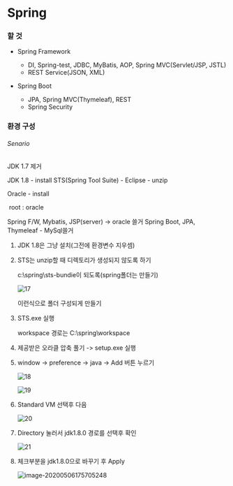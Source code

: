 # Spring

### 할 것

* Spring Framework

  * DI, Spring-test, JDBC, MyBatis, AOP, Spring MVC(Servlet/JSP, JSTL)
  * REST Service(JSON, XML)

  

* Spring Boot

  * JPA, Spring MVC(Thymeleaf), REST
  * Spring Security



### 환경 구성



###### Senario

JDK 1.7 제거

JDK 1.8  - install
STS(Spring Tool Suite) - Eclipse - unzip

Oracle - install

​	root : oracle



Spring F/W, Mybatis, JSP(server) -> oracle 쓸거
Spring Boot, JPA, Thymeleaf - MySql쓸거



1. JDK 1.8은 그냥 설치(그전에 환경변수 지우셈)



2. STS는 unzip할 때 디렉토리가 생성되지 않도록 하기

   c:\spring\sts-bundie이 되도록(spring폴더는 만들기)

   ![17](https://user-images.githubusercontent.com/20276476/81155636-1eb6a300-8fc0-11ea-9299-f96d9596f9e1.png)

   이런식으로 폴더 구성되게 만들기

   

3. STS.exe 실행

   workspace 경로는 C:\spring\workspace



4. 제공받은 오라클 압축 풀기 -> setup.exe 실행



5. window -> preference -> java -> Add 버튼 누르기

   ![18](https://user-images.githubusercontent.com/20276476/81157797-4eff4100-8fc2-11ea-905f-6bc6f3d4a969.png)

   ![19](https://user-images.githubusercontent.com/20276476/81157962-78b86800-8fc2-11ea-9699-7eba45efcf90.png)

   

6. Standard VM 선택후 다음

   ![20](https://user-images.githubusercontent.com/20276476/81158040-8cfc6500-8fc2-11ea-9571-920522ee1de1.png)

   

7. Directory 눌러서 jdk1.8.0 경로를 선택후 확인

   ![21](https://user-images.githubusercontent.com/20276476/81158287-c9c85c00-8fc2-11ea-93db-3a4fe1cc5a6d.png)

   

8. 체크부분을 jdk1.8.0으로 바꾸기  후 Apply

   ![image-20200506175705248](C:\Users\EomJaewoong\AppData\Roaming\Typora\typora-user-images\image-20200506175705248.png)



